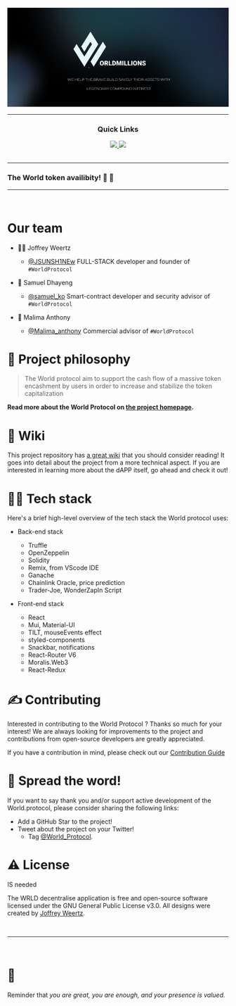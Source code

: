 ![World Protocol](thumb.png)


---

<div align='center'>
  
### Quick Links
  
<a href='https://modest-murdock-eac5b5.netlify.app/'>
  
<img src='https://img.shields.io/badge/HOMEPAGE-gray?style=for-the-badge'>
  
</a>
  
<a href='https://docs.google.com/presentation/d/1JPaFcoka9lJe69fHkyuUfadY34D-0TREzMhl97q--PU/edit?usp=sharing'>
  
<img src='https://img.shields.io/badge/Lite.Paper-blue?style=for-the-badge'>
  
</a>
  
  
<br />
  
<br />
  
  
</div>

---

### The World token availibity! 🥳 🚀


---



<br />

#  Our team 


- :guardsman: Joffrey Weertz 
  -  [@JSUNSH1NEw](https://twitter.com/JSUNSH1NEw) FULL-STACK developer and founder of `#WorldProtocol`

- :man_with_gua_pi_mao: Samuel Dhayeng
  -  [@samuel_ko](https://twitter.com/samuel_ys92) Smart-contract developer and security advisor of `#WorldProtocol`
  
- :speech_balloon: Malima Anthony
  -  [@Malima_anthony](https://twitter.com/wrld_token) Commercial advisor of `#WorldProtocol`





# 🧐 Project philosophy

> The World protocol aim to support the cash flow of a massive token encashment by users in order to increase and stabilize the token capitalization
> 
> 
**Read more about the World Protocol on [the project homepage](https://modest-murdock-eac5b5.netlify.app/).**

# 📒 Wiki

This project repository has [a great wiki](https://github.com/jSUNSH1NEw/MoralisAvalanchehackathon/wiki) that you should consider reading! It goes into detail about the project from a more technical aspect. If you are interested in learning more about the dAPP itself, go ahead and check it out!

# 👨‍💻 Tech stack

Here's a brief high-level overview of the tech stack the World protocol uses:

- Back-end stack
  - Truffle
  - OpenZeppelin
  - Solidity
  - Remix, from VScode IDE
  - Ganache 
  - Chainlink Oracle, price prediction 
  - Trader-Joe, WonderZapIn Script 

- Front-end stack
  - React 
  - Mui, Material-UI
  - TILT, mouseEvents effect
  - styled-components
  - Snackbar, notifications
  - React-Router V6
  - Moralis.Web3
  - React-Redux


# ✍️ Contributing

Interested in contributing to the World Protocol ? Thanks so much for your interest! We are always looking for improvements to the project and contributions from open-source developers are greatly appreciated.

If you have a contribution in mind, please check out our [Contribution Guide](https://weertz-joffrey.gitbook.io/world.protocol/)

# 🌟 Spread the word!

If you want to say thank you and/or support active development of the World.protocol, please consider sharing the following links:

- Add a GitHub Star to the project!
- Tweet about the project on your Twitter!
  - Tag [@World_Protocol](https://twitter.com/World_Protocol).


# ⚠️ License
IS needed

The WRLD decentralise application is free and open-source software licensed under the GNU General Public License v3.0. All designs were created by [Joffrey Weertz](https://github.com/jSUNSH1NEw).

<br />

---

<br />

# 💛

Reminder that *you are great, you are enough, and your presence is valued.* 
